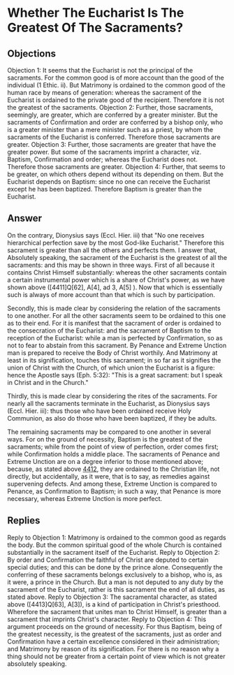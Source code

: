 # Whether The Eucharist Is The Greatest Of The Sacraments?
## Objections
Objection 1: It seems that the Eucharist is not the principal of the sacraments. For the common good is of more account than the good of the individual (1 Ethic. ii). But Matrimony is ordained to the common good of the human race by means of generation: whereas the sacrament of the Eucharist is ordained to the private good of the recipient. Therefore it is not the greatest of the sacraments.
Objection 2: Further, those sacraments, seemingly, are greater, which are conferred by a greater minister. But the sacraments of Confirmation and order are conferred by a bishop only, who is a greater minister than a mere minister such as a priest, by whom the sacraments of the Eucharist is conferred. Therefore those sacraments are greater.
Objection 3: Further, those sacraments are greater that have the greater power. But some of the sacraments imprint a character, viz. Baptism, Confirmation and order; whereas the Eucharist does not. Therefore those sacraments are greater.
Objection 4: Further, that seems to be greater, on which others depend without its depending on them. But the Eucharist depends on Baptism: since no one can receive the Eucharist except he has been baptized. Therefore Baptism is greater than the Eucharist.
## Answer
On the contrary, Dionysius says (Eccl. Hier. iii) that "No one receives hierarchical perfection save by the most God-like Eucharist." Therefore this sacrament is greater than all the others and perfects them.
I answer that, Absolutely speaking, the sacrament of the Eucharist is the greatest of all the sacraments: and this may be shown in three ways. First of all because it contains Christ Himself substantially: whereas the other sacraments contain a certain instrumental power which is a share of Christ's power, as we have shown above ([4411]Q[62], A[4], ad 3, A[5] ). Now that which is essentially such is always of more account than that which is such by participation.

Secondly, this is made clear by considering the relation of the sacraments to one another. For all the other sacraments seem to be ordained to this one as to their end. For it is manifest that the sacrament of order is ordained to the consecration of the Eucharist: and the sacrament of Baptism to the reception of the Eucharist: while a man is perfected by Confirmation, so as not to fear to abstain from this sacrament. By Penance and Extreme Unction man is prepared to receive the Body of Christ worthily. And Matrimony at least in its signification, touches this sacrament; in so far as it signifies the union of Christ with the Church, of which union the Eucharist is a figure: hence the Apostle says (Eph. 5:32): "This is a great sacrament: but I speak in Christ and in the Church."

Thirdly, this is made clear by considering the rites of the sacraments. For nearly all the sacraments terminate in the Eucharist, as Dionysius says (Eccl. Hier. iii): thus those who have been ordained receive Holy Communion, as also do those who have been baptized, if they be adults.

The remaining sacraments may be compared to one another in several ways. For on the ground of necessity, Baptism is the greatest of the sacraments; while from the point of view of perfection, order comes first; while Confirmation holds a middle place. The sacraments of Penance and Extreme Unction are on a degree inferior to those mentioned above; because, as stated above [4412](A[2]), they are ordained to the Christian life, not directly, but accidentally, as it were, that is to say, as remedies against supervening defects. And among these, Extreme Unction is compared to Penance, as Confirmation to Baptism; in such a way, that Penance is more necessary, whereas Extreme Unction is more perfect.
## Replies
Reply to Objection 1: Matrimony is ordained to the common good as regards the body. But the common spiritual good of the whole Church is contained substantially in the sacrament itself of the Eucharist.
Reply to Objection 2: By order and Confirmation the faithful of Christ are deputed to certain special duties; and this can be done by the prince alone. Consequently the conferring of these sacraments belongs exclusively to a bishop, who is, as it were, a prince in the Church. But a man is not deputed to any duty by the sacrament of the Eucharist, rather is this sacrament the end of all duties, as stated above.
Reply to Objection 3: The sacramental character, as stated above ([4413]Q[63], A[3]), is a kind of participation in Christ's priesthood. Wherefore the sacrament that unites man to Christ Himself, is greater than a sacrament that imprints Christ's character.
Reply to Objection 4: This argument proceeds on the ground of necessity. For thus Baptism, being of the greatest necessity, is the greatest of the sacraments, just as order and Confirmation have a certain excellence considered in their administration; and Matrimony by reason of its signification. For there is no reason why a thing should not be greater from a certain point of view which is not greater absolutely speaking.